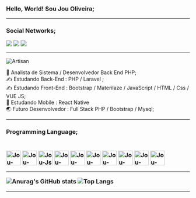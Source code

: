  <h3> Hello, World! Sou Jou Oliveira;</h3>
 <hr>
 <div>
 <h3> Social Networks;</h3>
 <a href = "https://twitter.com/X4ndex" target="_blank"><img src="https://img.shields.io/badge/Twitter-1DA1F2?style=for-the-badge&logo=twitter&logoColor=white" target = "_blank"></a>
  <a href = "https://br.linkedin.com/in/joualexandre" target="_blank"><img src="https://img.shields.io/badge/LinkedIn-0077B5?style=for-the-badge&logo=linkedin&logoColor=white" target = "_blank"></a>
  <a href = "https://www.instagram.com/jou.alexandre/" target="_blank"><img src="https://img.shields.io/badge/Instagram-E4405F?style=for-the-badge&logo=instagram&logoColor=white" target = "_blank"></a>
 </div>
 <hr>

![Artisan](https://c.tenor.com/rCaIUO0MP-EAAAAC/mario-pixel-art.gif)

🧠 Analista de Sistema / Desenvolvedor Back End PHP; <br>
✍️ Estudando Back-End :  PHP / Laravel ; <br>
✍️ Estudando Front-End : Bootstrap / Materilaze / JavaScript / HTML / Css / VUE JS; <br>
📱  Estudando Mobile : React Native <br>
🌏 Futuro Desenvolvedor : Full Stack PHP / Bootstrap / Mysql; <br>
  <hr>
  <h3> Programming Language; <h3>
  <div style="display : inline_block"><br>
  <img align="center" alt="Jou-HTML" height"30" width="40" src="https://cdn.jsdelivr.net/gh/devicons/devicon/icons/html5/html5-original.svg"> 
  <img align="center" alt="Jou-Css" height"30" width="40" src="https://cdn.jsdelivr.net/gh/devicons/devicon/icons/css3/css3-original.svg">
  <img align="center" alt="Jou-Js" height"30" width="40" src="https://cdn.jsdelivr.net/gh/devicons/devicon/icons/javascript/javascript-original.svg">
  <img align="center" alt="Jou-Bootstrap" height"30" width="40" src="https://cdn.jsdelivr.net/gh/devicons/devicon/icons/bootstrap/bootstrap-original.svg">
   <img align="center" alt="Jou-PHP" height"30" width="40" src="https://cdn.jsdelivr.net/gh/devicons/devicon/icons/python/python-original.svg">
  <img align="center" alt="Jou-PHP" height"30" width="40" src="https://cdn.jsdelivr.net/gh/devicons/devicon/icons/php/php-original.svg">
  <img align="center" alt="Jou-Java" height"30" width="40" src="https://cdn.jsdelivr.net/gh/devicons/devicon/icons/java/java-original-wordmark.svg">
  <img align="center" alt="Jou-Mysql" height"30" width="40" src="https://cdn.jsdelivr.net/gh/devicons/devicon/icons/mysql/mysql-original-wordmark.svg">
  <img align="center" alt="Jou-Postgersql" height"30" width="40" src="https://cdn.jsdelivr.net/gh/devicons/devicon/icons/postgresql/postgresql-original-wordmark.svg">
  <img align="center" alt="Jou-React-Native" height"30" width="40" src="https://cdn.jsdelivr.net/gh/devicons/devicon/icons/react/react-original.svg" />

  
  
</div>
  <hr>
  
![Anurag's GitHub stats](https://github-readme-stats.vercel.app/api?username=jo0u&theme=radical&show_icons=true)
![Top Langs](https://github-readme-stats.vercel.app/api/top-langs/?username=jo0u&theme=radical&layout=compact)

 
 <hr>
 
 


